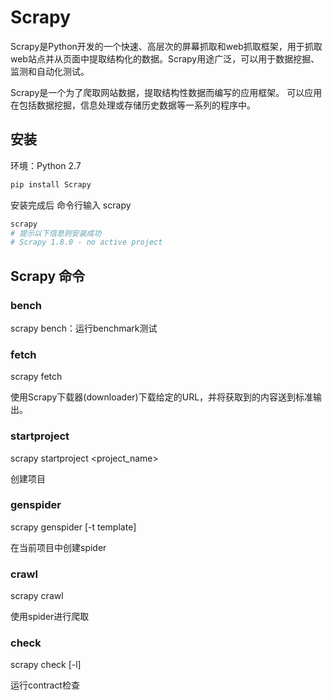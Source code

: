# Scrapy

Scrapy是Python开发的一个快速、高层次的屏幕抓取和web抓取框架，用于抓取web站点并从页面中提取结构化的数据。Scrapy用途广泛，可以用于数据挖掘、监测和自动化测试。

Scrapy是一个为了爬取网站数据，提取结构性数据而编写的应用框架。 可以应用在包括数据挖掘，信息处理或存储历史数据等一系列的程序中。

## 安装

环境：Python 2.7

```py
pip install Scrapy
```

安装完成后 命令行输入 scrapy

```python
scrapy
# 提示以下信息则安装成功
# Scrapy 1.8.0 - no active project
```

## Scrapy 命令

### bench

scrapy bench：运行benchmark测试

### fetch

scrapy fetch <url>

使用Scrapy下载器(downloader)下载给定的URL，并将获取到的内容送到标准输出。

### startproject

scrapy startproject <project_name>

创建项目

### genspider

scrapy genspider [-t template] <name> <domain>

在当前项目中创建spider

### crawl

scrapy crawl <spider>

使用spider进行爬取

### check

scrapy check [-l] <spider>

运行contract检查